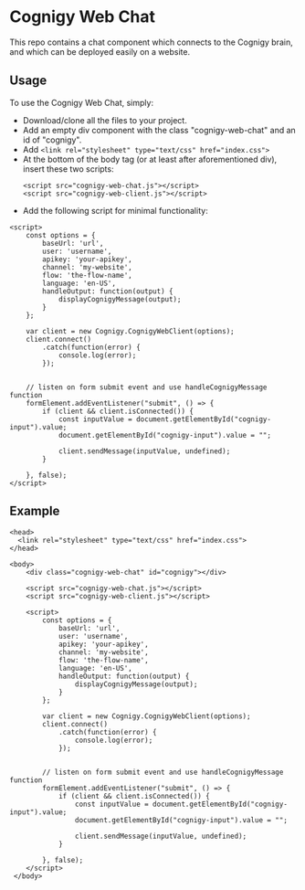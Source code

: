 # Cognigy Web Chat

This repo contains a chat component which connects to the Cognigy brain, and which can be deployed easily on a website.

## Usage
To use the Cognigy Web Chat, simply:
- Download/clone all the files to your project.
- Add an empty div component with the class "cognigy-web-chat" and an id of "cognigy".
- Add `<link rel="stylesheet" type="text/css" href="index.css">`
- At the bottom of the body tag (or at least after aforementioned div), insert these two scripts:
  ```
  <script src="cognigy-web-chat.js"></script>
  <script src="cognigy-web-client.js"></script>
  ```
- Add the following script for minimal functionality:
```
<script>
	const options = {
		baseUrl: 'url',
		user: 'username',
		apikey: 'your-apikey',
		channel: 'my-website',
		flow: 'the-flow-name',
		language: 'en-US',
		handleOutput: function(output) {
			displayCognigyMessage(output);
		}
	};

	var client = new Cognigy.CognigyWebClient(options);
	client.connect()
		.catch(function(error) {
			console.log(error);
		});


	// listen on form submit event and use handleCognigyMessage function
	formElement.addEventListener("submit", () => {
		if (client && client.isConnected()) {
			const inputValue = document.getElementById("cognigy-input").value;
			document.getElementById("cognigy-input").value = "";

			client.sendMessage(inputValue, undefined);
		}

	}, false);
</script>
```

 ## Example

```
<head>
  <link rel="stylesheet" type="text/css" href="index.css">
</head>

<body>
    <div class="cognigy-web-chat" id="cognigy"></div>

    <script src="cognigy-web-chat.js"></script>
    <script src="cognigy-web-client.js"></script>

    <script>
        const options = {
            baseUrl: 'url',
            user: 'username',
            apikey: 'your-apikey',
            channel: 'my-website',
            flow: 'the-flow-name',
            language: 'en-US',
            handleOutput: function(output) {
                displayCognigyMessage(output);
            }
        };

        var client = new Cognigy.CognigyWebClient(options);
        client.connect()
            .catch(function(error) {
                console.log(error);
            });


        // listen on form submit event and use handleCognigyMessage function
        formElement.addEventListener("submit", () => {
            if (client && client.isConnected()) {
                const inputValue = document.getElementById("cognigy-input").value;
                document.getElementById("cognigy-input").value = "";

                client.sendMessage(inputValue, undefined);
            }

        }, false);
    </script>
 </body>
 ```
